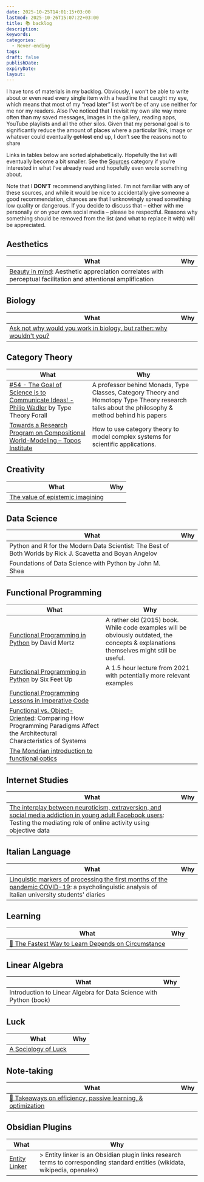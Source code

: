 ```yaml
---
date: 2025-10-25T14:01:15+03:00
lastmod: 2025-10-26T15:07:22+03:00
title: 📚 backlog
description:
keywords:
categories:
  - Never-ending
tags:
draft: false
publishDate:
expiryDate:
layout:
---
```

I have tons of materials in my backlog. Obviously, I won’t be able to write about or even read every single item with a headline that caught my eye, which means that most of my “read later” list won’t be of any use neither for me nor my readers. Also I’ve noticed that I revisit my own site way more often than my saved messages, images in the gallery, reading apps, YouTube playlists and all the other silos. Given that my personal goal is to significantly reduce the amount of places where a particular link, image or whatever could eventually <s>get lost</s> end up, I don’t see the reasons not to share 

Links in tables below are sorted alphabetically. Hopefully the list will eventually become a bit smaller. See the [Sources](https://cuprumbuddy.github.io/cuprum-garden/categories/source/) category if you’re interested in what I’ve already read and hopefully even wrote something about.

Note that I **DON’T** recommend anything listed. I’m not familiar with any of these sources, and while it would be nice to accidentally give someone a good recommendation, chances are that I unknowingly spread something low quality or dangerous. If you decide to discuss that – either with me personally or on your own social media – please be respectful. Reasons why something should be removed from the list (and what to replace it with) will be appreciated.

## Aesthetics

| What                                                                                                                                                      | Why |
| --------------------------------------------------------------------------------------------------------------------------------------------------------- | --- |
| [Beauty in mind](https://iris.unito.it/handle/2318/1727082): Aesthetic appreciation correlates with perceptual facilitation and attentional amplification |     |
## Biology

| What                                                                                                                                       | Why |
| ------------------------------------------------------------------------------------------------------------------------------------------ | --- |
| [Ask not why would you work in biology, but rather: why wouldn't you?](https://www.owlposting.com/p/ask-not-why-would-you-work-in-biology) |     |

## Category Theory


| What                                                                                                                                                  | Why                                                                                                                                              |
| ----------------------------------------------------------------------------------------------------------------------------------------------------- | ------------------------------------------------------------------------------------------------------------------------------------------------ |
| [#54 - The Goal of Science is to Communicate Ideas! - Philip Wadler](https://www.youtube.com/watch?v=Q6A848_3TwA) by Type Theory Forall               | A professor behind Monads, Type Classes, Category Theory and Homotopy Type Theory research talks about the philosophy & method behind his papers |
| [Towards a Research Program on Compositional World-Modeling – Topos Institute](https://topos.institute/blog/2023-06-15-compositional-world-modeling/) | How to use category theory to model complex systems for scientific applications.                                                                 |

## Creativity

| What                                                                                                              | Why |
| ----------------------------------------------------------------------------------------------------------------- | --- |
| [The value of epistemic imagining](https://junkyardofthemind.com/blog/2025/4/26/the-value-of-epistemic-imagining) |     |

## Data Science


| What                                                                                                      | Why |
| --------------------------------------------------------------------------------------------------------- | --- |
| Python and R for the Modern Data Scientist: The Best of Both Worlds by Rick J. Scavetta and Boyan Angelov |     |
| Foundations of Data Science with Python by John M. Shea                                                   |     |

## Functional Programming

| What                                                                                                                                                                           | Why                                                                                                                                     |
| ------------------------------------------------------------------------------------------------------------------------------------------------------------------------------ | --------------------------------------------------------------------------------------------------------------------------------------- |
| [Functional Programming in Python](https://web.archive.org/web/20150724211811/https://www.oreilly.com/programming/free/files/functional-programming-python.pdf) by David Mertz | A rather old (2015) book. While code examples will be obviously outdated, the concepts & explanations themselves might still be useful. |
| [Functional Programming in Python](https://www.youtube.com/watch?v=aQ3aKxdUXys) by Six Feet Up                                                                                 | A 1.5 hour lecture from 2021 with potentially more relevant examples                                                                    |
| [Functional Programming Lessons in Imperative Code](https://www.jerf.org/iri/blogbooks/functional-programming-lessons-in-imperative-code/)                                     |                                                                                                                                         |
| [Functional vs. Object-Oriented](https://arxiv.org/abs/2508.00244): Comparing How Programming Paradigms Affect the Architectural Characteristics of Systems                    |                                                                                                                                         |
| [The Mondrian introduction to functional optics](https://marcosh.github.io/post/2025/10/07/the-mondrian-introduction-to-functional-optics.html)                                |                                                                                                                                         |
## Internet Studies

| What                                                                                                                                                                                                                       | Why |
| -------------------------------------------------------------------------------------------------------------------------------------------------------------------------------------------------------------------------- | --- |
| [The interplay between neuroticism, extraversion, and social media addiction in young adult Facebook users](https://iris.unito.it/handle/2318/1829223): Testing the mediating role of online activity using objective data |     |


## Italian Language

| What                                                                                                                                                                                         | Why |
| -------------------------------------------------------------------------------------------------------------------------------------------------------------------------------------------- | --- |
| [Linguistic markers of processing the first months of the pandemic COVID-19](https://iris.unito.it/handle/2318/1905912): a psycholinguistic analysis of Italian university students' diaries |     |

## Learning

| What                                                                                                                   | Why |
| ---------------------------------------------------------------------------------------------------------------------- | --- |
| [🌲 The Fastest Way to Learn Depends on Circumstance](https://www.eleanorkonik.com/p/the-fastest-way-to-learn-depends) |     |

## Linear Algebra


| What                                                                  | Why |
| --------------------------------------------------------------------- | --- |
| Introduction to Linear Algebra for Data Science with<br>Python (book) |     |

## Luck

| What                                                                             | Why |
| -------------------------------------------------------------------------------- | --- |
| [A Sociology of Luck](https://journals.sagepub.com/doi/10.1177/0735275120941178) |     |

## Note-taking

| What                                                                                                                                    | Why |
| --------------------------------------------------------------------------------------------------------------------------------------- | --- |
| [🌲 Takeaways on efficiency, passive learning, & optimization](https://www.eleanorkonik.com/p/takeaways-on-efficiency-passive-learning) |     |

## Obsidian Plugins

| What                                                                      | Why                                                                                                                           |
| ------------------------------------------------------------------------- | ----------------------------------------------------------------------------------------------------------------------------- |
| [Entity Linker](https://github.com/Ankush-Chander/obsidian-entity-linker) | > Entity linker is an Obsidian plugin links research terms to corresponding standard entities (wikidata, wikipedia, openalex) |

